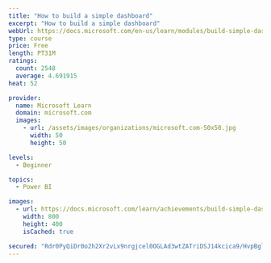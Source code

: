 ```yaml
---
title: "How to build a simple dashboard"
excerpt: "How to build a simple dashboard"
webUrl: https://docs.microsoft.com/en-us/learn/modules/build-simple-dashboard/
type: course
price: Free
length: PT31M
ratings:
  count: 2548
  average: 4.691915
heat: 52

provider:
  name: Microsoft Learn
  domain: microsoft.com
  images:
    - url: /assets/images/organizations/microsoft.com-50x50.jpg
      width: 50
      height: 50

levels:
  - Beginner

topics:
  - Power BI

images:
  - url: https://docs.microsoft.com/learn/achievements/build-simple-dashboard-social.png
    width: 800
    height: 400
    isCached: true

secured: "Rdr0PyQiDr0o2h2Xr2vLx9nrgjcel0OGLAd3wtZATriDSJ14kcica9/HvpBglbR6iisQ/0RUkHk5wPC779VeQ0LVQsPYlsAXv7H2iBzIH1xpaACuuAuwfmdtBI/bbMwoT+INc70+E88l4ERM59JUknCIabqZfuYEEq8942o0GDtKyFWmJT0jMqsglN5YJkQP5OStZVHhNvvq4j+2NFMTw5gSEm+uTii3nxFoJxnlY2W1sEZisPaJsEYmUrE5bZWWdebtSpAszG7kRK6P5j4jdUs5T9TLQ46F1azA8DNnP5je41YNkKba+YuaEYNPVW/HAQ5X/+4wgBotx6Iphwa2PkHi+0pCljbCtAICCoS8UZeUMx7TLKSMFypdTuRl55whlmFAKslTUbOGllDozki8erxEbiMSSnW3iDT7S1Npc48=;oUBRy+Jto8pPSsdxL8qbPQ=="
---
```


